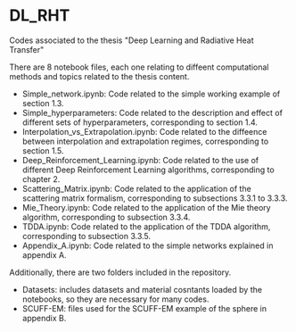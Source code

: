 # DL_RHT
Codes associated to the thesis "Deep Learning and Radiative Heat Transfer"

There are 8 notebook files, each one relating to diffeent computational methods and topics related to the thesis content.

- Simple_network.ipynb: Code related to the simple working example of section 1.3.
- Simple_hyperparameters: Code related to the description and effect of different sets of hyperparameters, corresponding to section 1.4.
- Interpolation_vs_Extrapolation.ipynb: Code related to the diffeence between interpolation and extrapolation regimes, corresponding to section 1.5.
- Deep_Reinforcement_Learning.ipynb: Code related to the use of different Deep Reinforcement Learning algorithms, corresponding to chapter 2.
- Scattering_Matrix.ipynb: Code related to the application of the scattering matrix formalism, corresponding to subsections 3.3.1 to 3.3.3.
- Mie_Theory.ipynb: Code related to the application of the Mie theory algorithm, corresponding to subsection 3.3.4.
- TDDA.ipynb: Code related to the application of the TDDA algorithm, corresponding to subsection 3.3.5.
- Appendix_A.ipynb: Code related to the simple networks explained in appendix A.

Additionally, there are two folders included in the repository.

- Datasets: includes datasets and material cosntants loaded by the notebooks, so they are necessary for many codes.
- SCUFF-EM: files used for the SCUFF-EM example of the sphere in appendix B.
